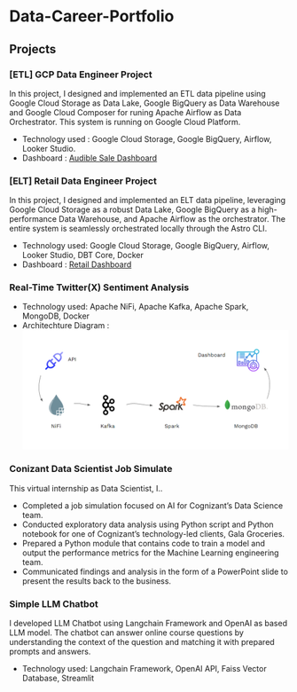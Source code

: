 # Data-Career-Portfolio

## Projects
### [ETL] GCP Data Engineer Project
In this project, I designed and implemented an ETL data pipeline using Google Cloud Storage as Data Lake, Google BigQuery as Data Warehouse and Google Cloud Composer for runing Apache Airflow as Data Orchestrator.
This system is running on Google Cloud Platform.
* Technology used : Google Cloud Storage, Google BigQuery,  Airflow, Looker Studio.
* Dashboard : [Audible Sale Dashboard](https://lookerstudio.google.com/reporting/848e065d-171a-4f3f-8c79-06672c286890)

### [ELT] Retail Data Engineer Project
In this project, I designed and implemented an ELT data pipeline, leveraging Google Cloud Storage as a robust Data Lake, Google BigQuery as a high-performance Data Warehouse, and Apache Airflow as the orchestrator. The entire system is seamlessly orchestrated locally through the Astro CLI.
* Technology used: Google Cloud Storage, Google BigQuery,  Airflow, Looker Studio, DBT Core, Docker
* Dashboard : [Retail Dashboard](https://lookerstudio.google.com/reporting/381987ec-9e6f-45ed-91b3-747c6375df3c)

### Real-Time Twitter(X) Sentiment Analysis

* Technology used: Apache NiFi, Apache Kafka, Apache Spark, MongoDB, Docker
* Architechture Diagram : ![Diagram](https://github.com/Younive/Data-Career-Portfolio/blob/main/realtime_twitter_sentiment_analysis/images/realtime_stream_diagram.png)

### Conizant Data Scientist Job Simulate
This virtual internship as Data Scientist, I..
- Completed a job simulation focused on AI for Cognizant’s Data Science team.
- Conducted exploratory data analysis using Python script and Python notebook  for one of Cognizant’s technology-led clients, Gala Groceries.
- Prepared a Python module that contains code to train a model and output the performance metrics for the Machine Learning engineering team.
- Communicated findings and analysis in the form of a PowerPoint slide to  present the results back to the business.


### Simple LLM Chatbot
I developed LLM Chatbot using Langchain Framework and OpenAI as based LLM model. The chatbot can answer online course questions by understanding the context of the question and matching it with prepared prompts and answers.
* Technology used: Langchain Framework, OpenAI API, Faiss Vector Database, Streamlit
